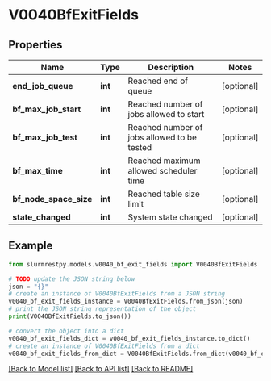 # V0040BfExitFields


## Properties

Name | Type | Description | Notes
------------ | ------------- | ------------- | -------------
**end_job_queue** | **int** | Reached end of queue | [optional]
**bf_max_job_start** | **int** | Reached number of jobs allowed to start | [optional]
**bf_max_job_test** | **int** | Reached number of jobs allowed to be tested | [optional]
**bf_max_time** | **int** | Reached maximum allowed scheduler time | [optional]
**bf_node_space_size** | **int** | Reached table size limit | [optional]
**state_changed** | **int** | System state changed | [optional]

## Example

```python
from slurmrestpy.models.v0040_bf_exit_fields import V0040BfExitFields

# TODO update the JSON string below
json = "{}"
# create an instance of V0040BfExitFields from a JSON string
v0040_bf_exit_fields_instance = V0040BfExitFields.from_json(json)
# print the JSON string representation of the object
print(V0040BfExitFields.to_json())

# convert the object into a dict
v0040_bf_exit_fields_dict = v0040_bf_exit_fields_instance.to_dict()
# create an instance of V0040BfExitFields from a dict
v0040_bf_exit_fields_from_dict = V0040BfExitFields.from_dict(v0040_bf_exit_fields_dict)
```
[[Back to Model list]](../README.md#documentation-for-models) [[Back to API list]](../README.md#documentation-for-api-endpoints) [[Back to README]](../README.md)


